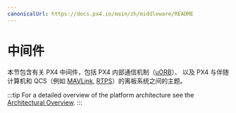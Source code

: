 ```yaml
---
canonicalUrl: https://docs.px4.io/main/zh/middleware/README
---
```


# 中间件

本节包含有关 PX4 中间件，包括 PX4 内部通信机制（[uORB](../middleware/uorb.md)）、 以及 PX4 与伴随计算机和 QCS（例如 [MAVLink](../middleware/mavlink.md), [RTPS](../middleware/micrortps.md)）的离板系统之间的主题。

:::tip
For a detailed overview of the platform architecture see the [Architectural Overview](../concept/architecture.md).
:::
